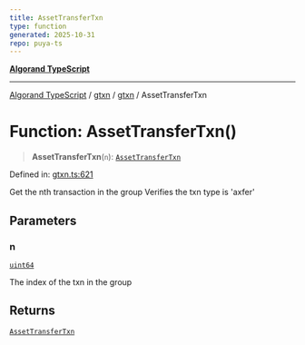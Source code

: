 ```yaml
---
title: AssetTransferTxn
type: function
generated: 2025-10-31
repo: puya-ts
---
```

[**Algorand TypeScript**](../../../../README.md)

***

[Algorand TypeScript](../../../../modules.md) / [gtxn](../../../README.md) / [gtxn](../README.md) / AssetTransferTxn

# Function: AssetTransferTxn()

> **AssetTransferTxn**(`n`): [`AssetTransferTxn`](../interfaces/AssetTransferTxn.md)

Defined in: [gtxn.ts:621](https://github.com/algorandfoundation/puya-ts/blob/main/packages/algo-ts/src/gtxn.ts#L621)

Get the nth transaction in the group
Verifies the txn type is 'axfer'

## Parameters

### n

[`uint64`](../../../../index/type-aliases/uint64.md)

The index of the txn in the group

## Returns

[`AssetTransferTxn`](../interfaces/AssetTransferTxn.md)
